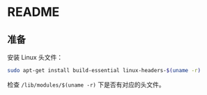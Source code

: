 # README

## 准备

安装 Linux 头文件：

```bash
sudo apt-get install build-essential linux-headers-$(uname -r)
```

检查 `/lib/modules/$(uname -r)` 下是否有对应的头文件。
